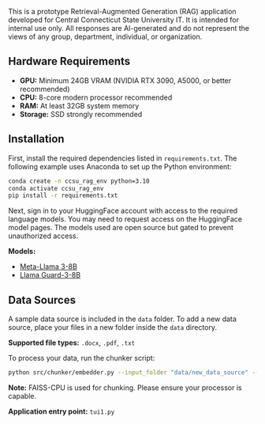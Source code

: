 This is a prototype Retrieval-Augmented Generation (RAG) application developed for Central Connecticut State University IT. It is intended for internal use only. All responses are AI-generated and do not represent the views of any group, department, individual, or organization.

## Hardware Requirements

- **GPU:** Minimum 24GB VRAM (NVIDIA RTX 3090, A5000, or better recommended)
- **CPU:** 8-core modern processor recommended
- **RAM:** At least 32GB system memory
- **Storage:** SSD strongly recommended

## Installation

First, install the required dependencies listed in `requirements.txt`. The following example uses Anaconda to set up the Python environment:

```bash
conda create -n ccsu_rag_env python=3.10
conda activate ccsu_rag_env
pip install -r requirements.txt
```

Next, sign in to your HuggingFace account with access to the required language models. You may need to request access on the HuggingFace model pages. The models used are open source but gated to prevent unauthorized access.

**Models:**
- [Meta-Llama 3-8B](https://huggingface.co/meta-llama/Meta-Llama-3-8B)
- [Llama Guard-3-8B](https://huggingface.co/meta-llama/Llama-Guard-3-8B)

## Data Sources

A sample data source is included in the `data` folder. To add a new data source, place your files in a new folder inside the `data` directory.

**Supported file types:** `.docx`, `.pdf`, `.txt`

To process your data, run the chunker script:

```bash
python src/chunker/embedder.py --input_folder "data/new_data_source" --output_store "new_data_source_vector_store"
```

**Note:** FAISS-CPU is used for chunking. Please ensure your processor is capable.

**Application entry point:** `tui1.py`